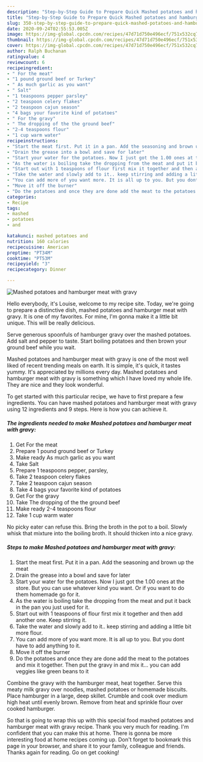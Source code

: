 ```yaml
---
description: "Step-by-Step Guide to Prepare Quick Mashed potatoes and hamburger meat with gravy"
title: "Step-by-Step Guide to Prepare Quick Mashed potatoes and hamburger meat with gravy"
slug: 350-step-by-step-guide-to-prepare-quick-mashed-potatoes-and-hamburger-meat-with-gravy
date: 2020-09-24T02:55:53.005Z
image: https://img-global.cpcdn.com/recipes/47d71d750e496ecf/751x532cq70/mashed-potatoes-and-hamburger-meat-with-gravy-recipe-main-photo.jpg
thumbnail: https://img-global.cpcdn.com/recipes/47d71d750e496ecf/751x532cq70/mashed-potatoes-and-hamburger-meat-with-gravy-recipe-main-photo.jpg
cover: https://img-global.cpcdn.com/recipes/47d71d750e496ecf/751x532cq70/mashed-potatoes-and-hamburger-meat-with-gravy-recipe-main-photo.jpg
author: Ralph Buchanan
ratingvalue: 4
reviewcount: 6
recipeingredient:
- " For the meat"
- "1 pound ground beef or Turkey"
- " As much garlic as you want"
- " Salt"
- "1 teaspoons pepper parsley"
- "2 teaspoon celery flakes"
- "2 teaspoon cajun season"
- "4 bags your favorite kind of potatoes"
- " For the gravy"
- " The dropping of the the ground beef"
- "2-4 teaspoons flour"
- "1 cup warm water"
recipeinstructions:
- "Start the meat first. Put it in a pan. Add the seasoning and brown up the meat"
- "Drain the grease into a bowl and save for later"
- "Start your water for the potatoes. Now I just got the 1.00 ones at the store. But you can use whatever kind you want. Or if you want to do them homemade go for it."
- "As the water is boiling take the dropping from the meat and put it back in the pan you just used for it."
- "Start out with 1 teaspoons of flour first mix it together and then add another one. Keep stirring it."
- "Take the water and slowly add to it.. keep stirring and adding a little bit more flour."
- "You can add more of you want more. It is all up to you. But you dont have to add anything to it."
- "Move it off the burner"
- "Do the potatoes and once they are done add the meat to the potatoes and mix it together. Then put the gravy in and mix it... you can add veggies like green beans to it"
categories:
- Recipe
tags:
- mashed
- potatoes
- and

katakunci: mashed potatoes and 
nutrition: 160 calories
recipecuisine: American
preptime: "PT34M"
cooktime: "PT53M"
recipeyield: "3"
recipecategory: Dinner

---
```



![Mashed potatoes and hamburger meat with gravy](https://img-global.cpcdn.com/recipes/47d71d750e496ecf/751x532cq70/mashed-potatoes-and-hamburger-meat-with-gravy-recipe-main-photo.jpg)

Hello everybody, it's Louise, welcome to my recipe site. Today, we're going to prepare a distinctive dish, mashed potatoes and hamburger meat with gravy. It is one of my favorites. For mine, I'm gonna make it a little bit unique. This will be really delicious.

Serve generous spoonfuls of hamburger gravy over the mashed potatoes. Add salt and pepper to taste. Start boiling potatoes and then brown your ground beef while you wait.

Mashed potatoes and hamburger meat with gravy is one of the most well liked of recent trending meals on earth. It is simple, it's quick, it tastes yummy. It's appreciated by millions every day. Mashed potatoes and hamburger meat with gravy is something which I have loved my whole life. They are nice and they look wonderful.


To get started with this particular recipe, we have to first prepare a few ingredients. You can have mashed potatoes and hamburger meat with gravy using 12 ingredients and 9 steps. Here is how you can achieve it.

<!--inarticleads1-->

##### The ingredients needed to make Mashed potatoes and hamburger meat with gravy:

1. Get  For the meat
1. Prepare 1 pound ground beef or Turkey
1. Make ready  As much garlic as you want
1. Take  Salt
1. Prepare 1 teaspoons pepper, parsley,
1. Take 2 teaspoon celery flakes
1. Take 2 teaspoon cajun season
1. Take 4 bags your favorite kind of potatoes
1. Get  For the gravy
1. Take  The dropping of the the ground beef
1. Make ready 2-4 teaspoons flour
1. Take 1 cup warm water


No picky eater can refuse this. Bring the broth in the pot to a boil. Slowly whisk that mixture into the boiling broth. It should thicken into a nice gravy. 

<!--inarticleads2-->

##### Steps to make Mashed potatoes and hamburger meat with gravy:

1. Start the meat first. Put it in a pan. Add the seasoning and brown up the meat
1. Drain the grease into a bowl and save for later
1. Start your water for the potatoes. Now I just got the 1.00 ones at the store. But you can use whatever kind you want. Or if you want to do them homemade go for it.
1. As the water is boiling take the dropping from the meat and put it back in the pan you just used for it.
1. Start out with 1 teaspoons of flour first mix it together and then add another one. Keep stirring it.
1. Take the water and slowly add to it.. keep stirring and adding a little bit more flour.
1. You can add more of you want more. It is all up to you. But you dont have to add anything to it.
1. Move it off the burner
1. Do the potatoes and once they are done add the meat to the potatoes and mix it together. Then put the gravy in and mix it... you can add veggies like green beans to it


Combine the gravy with the hamburger meat, heat together. Serve this meaty milk gravy over noodles, mashed potatoes or homemade biscuits. Place hamburger in a large, deep skillet. Crumble and cook over medium high heat until evenly brown. Remove from heat and sprinkle flour over cooked hamburger. 

So that is going to wrap this up with this special food mashed potatoes and hamburger meat with gravy recipe. Thank you very much for reading. I'm confident that you can make this at home. There is gonna be more interesting food at home recipes coming up. Don't forget to bookmark this page in your browser, and share it to your family, colleague and friends. Thanks again for reading. Go on get cooking!

